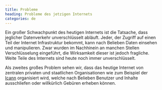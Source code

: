 ```yaml
---
title: Probleme
heading: Probleme des jetzigen Internets
categories: de
---
```

Ein großer Schwachpunkt des heutigen Internets ist die Tatsache, dass
jeglicher Datenverkehr unverschlüsselt abläuft. Jeder, der Zugriff auf einen
Teil der Internet Infrastruktur bekommt, kann nach Belieben Daten einsehen und
manipulieren. Zwar wurden im Nachhinein an manchen Stellen Verschlüsselung
eingeführt, die Wirksamkeit dieser ist jedoch fragliche. Weite Teile des
Internets sind heute noch immer unverschlüsselt.

Als zweites großes Problem sehen wir, dass das heutige Internet von zentralen
privaten und staatlichen Organisationen wie zum Beispiel der
[Icann](http://de.wikipedia.org/wiki/Internet_Corporation_for_Assigned_Names_and_Numbers)
organisiert wird, welche nach Belieben Benutzer und Inhalte ausschliefen
oder willkürlich Gebüren erheben können.
